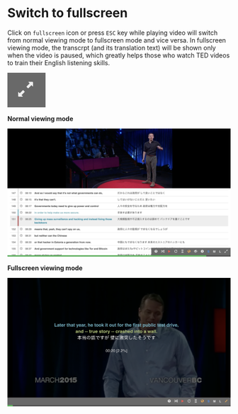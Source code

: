 # Switch to fullscreen

Click on `fullscreen` icon or press `ESC` key while playing video will switch from normal viewing mode to fullscreen mode and vice versa. In fullscreen viewing mode, the transcrpt \(and its translation text\) will be shown only when the video is paused, which greatly helps those who watch TED videos to train their English listening skills.

![Fullscreen icon](images/05.png)

**Normal viewing mode**

![Normal mode](images/06.jpg)

**Fullscreen viewing mode**

![Fullscreen mode](images/07.png)

